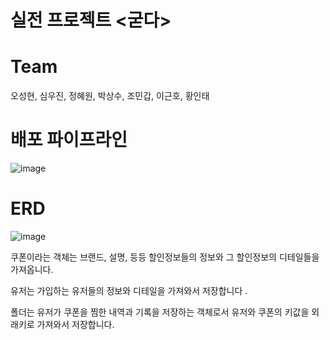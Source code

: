 # 실전 프로젝트 <굳다>
  
# Team
 오성현, 심우진, 정혜원, 박상수, 조민갑, 이근호, 황인태
 
# 배포 파이프라인

![image](https://user-images.githubusercontent.com/90609214/144567611-a6a55e77-efe4-4ee2-9166-4372f80618b9.png)


# ERD
![image](https://user-images.githubusercontent.com/90609214/144567537-b1537ae6-6cdd-43c0-a29f-2f7a12cc3432.png)


쿠폰이라는 객체는 브랜드, 설명, 등등 할인정보들의 정보와 그 할인정보의 디테일들을 가져옵니다.  

유저는 가입하는 유저들의 정보와 디테일을 가져와서 저장합니다 . 

폴더는 유저가 쿠폰을 찜한 내역과 기록을 저장하는 객체로서 유저와 쿠폰의 키값을 외래키로 가져와서 저장합니다.




 
    
